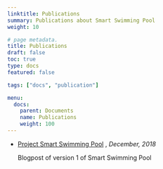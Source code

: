 ```yaml
---
linktitle: Publications
summary: Publications about Smart Swimming Pool
weight: 10

# page metadata.
title: Publications
draft: false
toc: true
type: docs
featured: false

tags: ["docs", "publication"]

menu:
  docs:
    parent: Documents
    name: Publications
    weight: 100
---
```


- [Project Smart Swimming Pool](https://medium.com/diy-my-smart-home/project-smart-swimmingpool-4c40eb6741f6)
, _December, 2018_

  Blogpost of version 1 of Smart Swimming Pool
